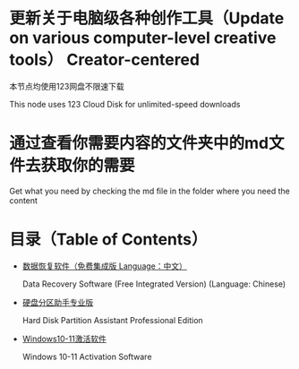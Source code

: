 # 更新关于电脑级各种创作工具（Update on various computer-level creative tools）  Creator-centered
 本节点均使用123网盘不限速下载
 
 This node uses 123 Cloud Disk for unlimited-speed downloads

# 通过查看你需要内容的文件夹中的md文件去获取你的需要
Get what you need by checking the md file in the folder where you need the content

# 目录（Table of Contents）
* [数据恢复软件（免费集成版 Language：中文）](数据恢复软件/read.md)
  
  Data Recovery Software (Free Integrated Version) (Language: Chinese)
* [硬盘分区助手专业版](硬盘分区助手专业版/read.md)
  
  Hard Disk Partition Assistant Professional Edition
* [Windows10-11激活软件](Windows10-11激活软件/read.md)
  
  Windows 10-11 Activation Software
